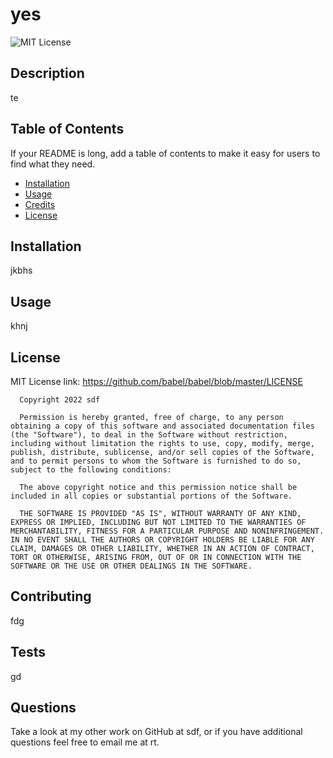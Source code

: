 
# yes

![MIT License](https://img.shields.io/static/v1?label=license&message=MIT&color=green)

## Description

te

## Table of Contents

If your README is long, add a table of contents to make it easy for users to find what they need.

- [Installation](#installation)
- [Usage](#usage)
- [Credits](#credits)
- [License](#license)

## Installation

jkbhs

## Usage

khnj


## License

MIT License link: https://github.com/babel/babel/blob/master/LICENSE

      Copyright 2022 sdf

      Permission is hereby granted, free of charge, to any person obtaining a copy of this software and associated documentation files (the "Software"), to deal in the Software without restriction, including without limitation the rights to use, copy, modify, merge, publish, distribute, sublicense, and/or sell copies of the Software, and to permit persons to whom the Software is furnished to do so, subject to the following conditions:
      
      The above copyright notice and this permission notice shall be included in all copies or substantial portions of the Software.
      
      THE SOFTWARE IS PROVIDED "AS IS", WITHOUT WARRANTY OF ANY KIND, EXPRESS OR IMPLIED, INCLUDING BUT NOT LIMITED TO THE WARRANTIES OF MERCHANTABILITY, FITNESS FOR A PARTICULAR PURPOSE AND NONINFRINGEMENT. IN NO EVENT SHALL THE AUTHORS OR COPYRIGHT HOLDERS BE LIABLE FOR ANY CLAIM, DAMAGES OR OTHER LIABILITY, WHETHER IN AN ACTION OF CONTRACT, TORT OR OTHERWISE, ARISING FROM, OUT OF OR IN CONNECTION WITH THE SOFTWARE OR THE USE OR OTHER DEALINGS IN THE SOFTWARE.
      

## Contributing

fdg

## Tests

gd

## Questions

Take a look at my other work on GitHub at sdf, or if you have additional questions feel free to email me at rt.
